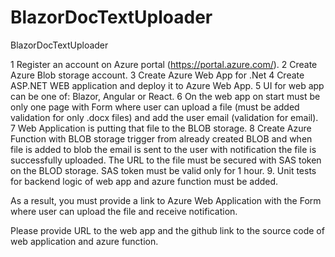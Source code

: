 # BlazorDocTextUploader
BlazorDocTextUploader


1 Register an account on Azure portal (https://portal.azure.com/).
2 Create Azure Blob storage account.
3 Create Azure Web App for .Net
4 Create ASP.NET WEB application and deploy it to Azure Web App.
5 UI for web app can be one of: Blazor, Angular or React.
6 On the web app on start must be only one page with Form where user can upload a file (must be added validation for only .docx files) and add the user email (validation for email).
7 Web Application is putting that file to the BLOB storage.
8 Create Azure Function with BLOB storage trigger from already created BLOB and when file is added to blob the email is sent to the user with notification the file is successfully uploaded. The URL to the file must be secured with SAS token on the BLOD storage. SAS token must be valid only for 1 hour.
9. Unit tests for backend logic of web app and azure function must be added.

As a result, you must provide a link to Azure Web Application with the Form where user can upload the file and receive notification.

Please provide URL to the web app and the github link to the source code of web application and azure function.
